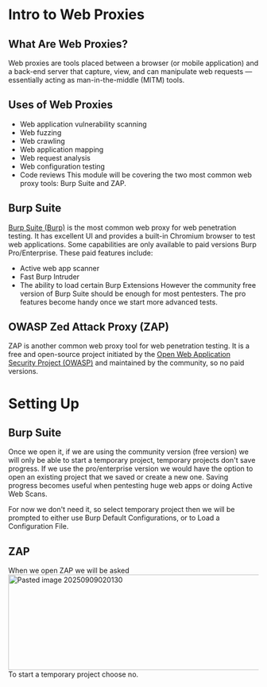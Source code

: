 # Intro to Web Proxies
## What Are Web Proxies?
Web proxies are tools placed between a browser (or mobile application) and a back-end server that capture, view, and can manipulate web requests — essentially acting as man-in-the-middle (MITM) tools.
## Uses of Web Proxies
- Web application vulnerability scanning
- Web fuzzing
- Web crawling
- Web application mapping
- Web request analysis
- Web configuration testing
- Code reviews
This module will be covering the two most common web proxy tools: Burp Suite and ZAP.

## Burp Suite
[Burp Suite (Burp)](https://portswigger.net/burp) is the most common web proxy for web penetration testing. It has excellent UI and provides a built-in Chromium browser to test web applications. Some capabilities are only available to paid versions Burp Pro/Enterprise. These paid features include:
- Active web app scanner
- Fast Burp Intruder
- The ability to load certain Burp Extensions
However the community free version of Burp Suite should be enough for most pentesters. The pro features become handy once we start more advanced tests.

## OWASP Zed Attack Proxy (ZAP)
ZAP is another common web proxy tool for web penetration testing. It is a free and open-source project initiated by the [Open Web Application Security Project (OWASP)](https://owasp.org/) and maintained by the community, so no paid versions.

# Setting Up
## Burp Suite
Once we open it, if we are using the community version (free version) we will only be able to start a temporary project, temporary projects don't save progress. If we use the pro/enterprise version we would have the option to open an existing project that we saved or create a new one. Saving progress becomes useful when pentesting huge web apps or doing Active Web Scans.

For now we don't need it, so select temporary project then we will be prompted to either use Burp Default Configurations, or to Load a Configuration File.

## ZAP
When we open ZAP we will be asked  
<img width="516" height="192" alt="Pasted image 20250909020130" src="https://github.com/user-attachments/assets/11ec4db7-a26a-455b-a60f-01adbe11edf3" />  
To start a temporary project choose no.

